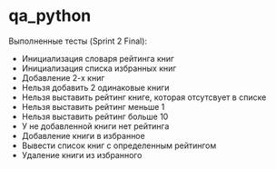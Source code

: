 # qa_python

Выполненные тесты (Sprint 2 Final):

* Инициализация словаря рейтинга книг
* Инициализация списка избранных книг
* Добавление 2-х книг
* Нельзя добавить 2 одинаковые книги
* Нельзя выставить рейтинг книге, которая отсутсвует в списке
* Нельзя выставить рейтинг меньше 1
* Нельзя выставить рейтинг больше 10
* У не добавленной книги нет рейтинга
* Добавление книги в избранное
* Вывести список книг с определенным рейтингом
* Удаление книги из избранного